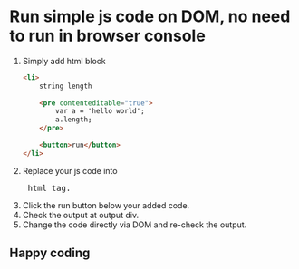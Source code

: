 # Run simple js code on DOM, no need to run in browser console

1. Simply add html block
	```html
	<li>
	    string length
	    
	    <pre contenteditable="true">
			var a = 'hello world';
			a.length;
		</pre>
		
		<button>run</button>
	</li>
	```
2. Replace your js code into <pre> html tag. 
3. Click the run button below your added code. 
4. Check the output at output div.
5. Change the code directly via DOM and re-check the output.

## Happy coding
